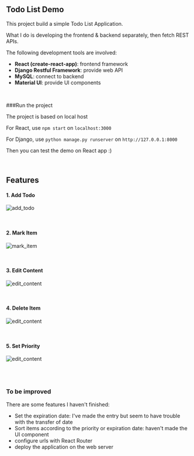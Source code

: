 ## Todo List Demo

This project build a simple Todo List Application. 

What I do is developing the frontend & backend separately, then fetch REST APIs.

The following development tools are involved:

* **React (create-react-app)**: frontend framework
* **Django Restful Framework**: provide web API
* **MySQL**: connect to backend
* **Material UI**: provide UI components

<br>

###Run the project

The project is based on local host

For React, use `npm start` on `localhost:3000`

For Django, use `python manage.py runserver` on `http://127.0.0.1:8000`

Then you can test the demo on React app :)

<br>

## Features

#### 1. Add Todo

![add_todo](https://i.loli.net/2018/09/16/5b9e67f2880c9.gif)

<br>

#### 2. Mark Item

![mark_item](https://i.loli.net/2018/09/16/5b9e6a4fc6973.gif)

<br>

#### 3. Edit Content

![edit_content](https://i.loli.net/2018/09/16/5b9e6ab4b4b9c.gif)

<br>

#### 4. Delete Item

![edit_content](https://i.loli.net/2018/09/16/5b9e6b0cca0c9.gif)

<br>

#### 5. Set Priority

![edit_content](https://i.loli.net/2018/09/16/5b9e6b361f469.gif)

<br>

<br>

### To be improved

There are some features I haven't finished:

* Set the expiration date: I've made the entry but seem to have trouble with the transfer of date
* Sort items according to the priority or expiration date: haven't made the UI component
* configure urls with React Router
* deploy the application on the web server